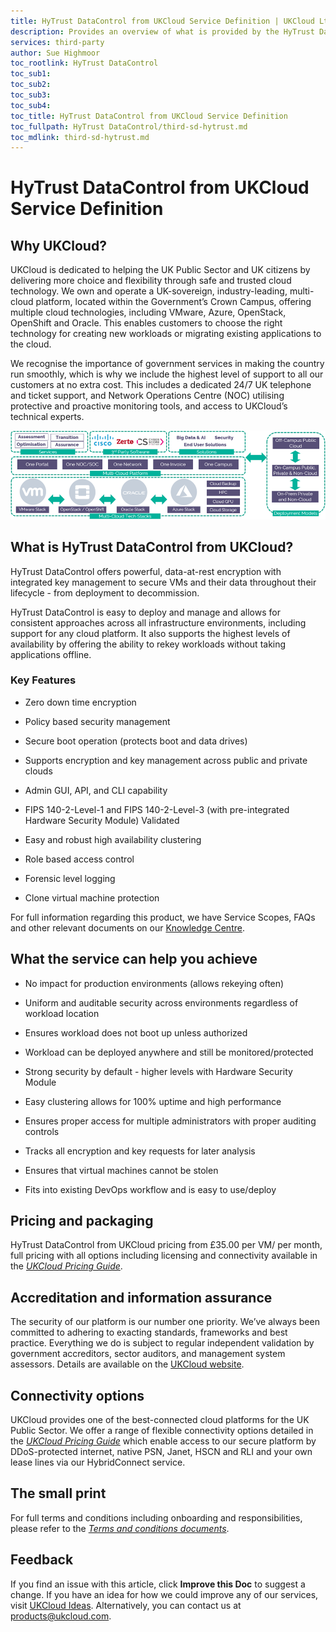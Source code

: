 ```yaml
---
title: HyTrust DataControl from UKCloud Service Definition | UKCloud Ltd
description: Provides an overview of what is provided by the HyTrust DataControl from UKCloud service
services: third-party
author: Sue Highmoor
toc_rootlink: HyTrust DataControl
toc_sub1: 
toc_sub2:
toc_sub3:
toc_sub4:
toc_title: HyTrust DataControl from UKCloud Service Definition
toc_fullpath: HyTrust DataControl/third-sd-hytrust.md
toc_mdlink: third-sd-hytrust.md
---
```


# HyTrust DataControl from UKCloud Service Definition

## Why UKCloud?

UKCloud is dedicated to helping the UK Public Sector and UK citizens by delivering more choice and flexibility through safe and trusted cloud technology. We own and operate a UK-sovereign, industry-leading, multi-cloud platform, located within the Government’s Crown Campus, offering multiple cloud technologies, including VMware, Azure, OpenStack, OpenShift and Oracle. This enables customers to choose the right technology for creating new workloads or migrating existing applications to the cloud.

We recognise the importance of government services in making the country run smoothly, which is why we include the highest level of support to all our customers at no extra cost. This includes a dedicated 24/7 UK telephone and ticket support, and Network Operations Centre (NOC) utilising protective and proactive monitoring tools, and access to UKCloud’s technical experts.

![UKCloud services](images/ukc-services.png)

## What is HyTrust DataControl from UKCloud?

HyTrust DataControl offers powerful, data-at-rest encryption with integrated key management to secure VMs and their data throughout their lifecycle - from deployment to decommission.

HyTrust DataControl is easy to deploy and manage and allows for consistent approaches across all infrastructure environments, including support for any cloud platform. It also supports the highest levels of availability by offering the ability to rekey workloads without taking applications offline.

### Key Features

- Zero down time encryption

- Policy based security management

- Secure boot operation (protects boot and data drives)

- Supports encryption and key management across public and private clouds

- Admin GUI, API, and CLI capability

- FIPS 140-2-Level-1 and FIPS 140-2-Level-3 (with pre-integrated Hardware Security Module) Validated

- Easy and robust high availability clustering

- Role based access control

- Forensic level logging

- Clone virtual machine protection

For full information regarding this product, we have Service Scopes, FAQs and other relevant documents on our [Knowledge Centre](https://docs.ukcloud.com).

## What the service can help you achieve

- No impact for production environments (allows rekeying often)

- Uniform and auditable security across environments regardless of workload location

- Ensures workload does not boot up unless authorized

- Workload can be deployed anywhere and still be monitored/protected

- Strong security by default - higher levels with Hardware Security Module

- Easy clustering allows for 100% uptime and high performance

- Ensures proper access for multiple administrators with proper auditing controls

- Tracks all encryption and key requests for later analysis

- Ensures that virtual machines cannot be stolen

- Fits into existing DevOps workflow and is easy to use/deploy

## Pricing and packaging

HyTrust DataControl from UKCloud pricing from £35.00 per VM/ per month, full pricing with all options including licensing and connectivity available in the [*UKCloud Pricing Guide*](../other/other-ref-pricing-guide.md).

## Accreditation and information assurance

The security of our platform is our number one priority. We’ve always been committed to adhering to exacting standards, frameworks and best practice. Everything we do is subject to regular independent validation by government accreditors, sector auditors, and management system assessors. Details are available on the [UKCloud website](https://ukcloud.com/governance/).

## Connectivity options

UKCloud provides one of the best-connected cloud platforms for the UK Public Sector. We offer a range of flexible connectivity options detailed in the [*UKCloud Pricing Guide*](../other/other-ref-pricing-guide.md) which enable access to our secure platform by DDoS-protected internet, native PSN, Janet, HSCN and RLI and your own lease lines via our HybridConnect service.

## The small print

For full terms and conditions including onboarding and responsibilities, please refer to the [*Terms and conditions documents*](../other/other-ref-terms-and-conditions.md).

## Feedback

If you find an issue with this article, click **Improve this Doc** to suggest a change. If you have an idea for how we could improve any of our services, visit [UKCloud Ideas](https://ideas.ukcloud.com). Alternatively, you can contact us at <products@ukcloud.com>.
